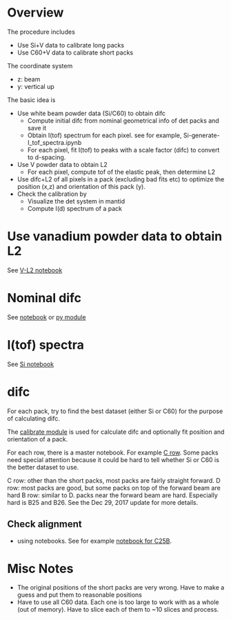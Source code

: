# Overview

The procedure includes
* Use Si+V data to calibrate long packs
* Use C60+V data to calibrate short packs

The coordinate system
* z: beam
* y: vertical up

The basic idea is
* Use white beam powder data (Si/C60) to obtain difc
  - Compute initial difc from nominal geometrical info of det packs and save it
  - Obtain I(tof) spectrum for each pixel. see for example, Si-generate-I_tof_spectra.ipynb
  - For each pixel, fit I(tof) to peaks with a scale factor (difc) to convert to d-spacing.
* Use V powder data to obtain L2
  - For each pixel, compute tof of the elastic peak, then determine L2
* Use difc+L2 of all pixels in a pack (excluding bad fits etc) to optimize the
  position (x,z) and orientation of this pack (y).
* Check the calibration by
  - Visualize the det system in mantid
  - Compute I(d) spectrum of a pack


# Use vanadium powder data to obtain L2

See [V-L2 notebook](./V-L2.ipynb)

# Nominal difc

See [notebook](nominal_difc.ipynb) or [py module](lib/nominal_difc.py)

# I(tof) spectra
See [Si notebook](Si-generate-I_tof_spectra.ipynb)


# difc

For each pack, try to find the best dataset (either Si or C60) for the purpose
of calculating difc.

The [calibrate module](lib/calibrate.py) is used for calculate difc and optionally
fit position and orientation of a pack.

For each row, there is a master notebook. For example [C row](C-row/calibrate-C-row.ipynb).
Some packs need special attention because it could be hard to tell whether Si or C60 is
the better dataset to use.

C row: other than the short packs, most packs are fairly straight forward.
D row: most packs are good, but some packs on top of the forward beam are hard
B row: similar to D. packs near the forward beam are hard. Especially hard is B25 and B26.
See the Dec 29, 2017 update for more details.


## Check alignment
* using notebooks. See for example  [notebook for C25B](./check-C25B-only-C60.ipynb).


# Misc Notes

* The original positions of the short packs are very wrong. Have to make a guess and put them to reasonable positions
* Have to use all C60 data. Each one is too large to work with as a whole (out of memory). Have to slice each of
  them to ~10 slices and process.

